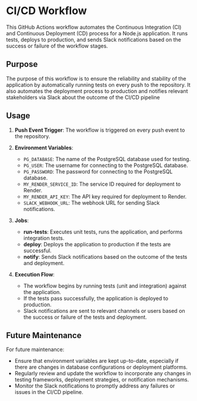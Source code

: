 # CI/CD Workflow

This GitHub Actions workflow automates the Continuous Integration (CI) and Continuous Deployment (CD) process for a Node.js application. It runs tests, deploys to production, and sends Slack notifications based on the success or failure of the workflow stages.

## Purpose

The purpose of this workflow is to ensure the reliability and stability of the application by automatically running tests on every push to the repository. It also automates the deployment process to production and notifies relevant stakeholders via Slack about the outcome of the CI/CD pipeline

## Usage

1. **Push Event Trigger**: The workflow is triggered on every push event to the repository.

2. **Environment Variables**:

   - `PG_DATABASE`: The name of the PostgreSQL database used for testing.
   - `PG_USER`: The username for connecting to the PostgreSQL database.
   - `PG_PASSWORD`: The password for connecting to the PostgreSQL database.
   - `MY_RENDER_SERVICE_ID`: The service ID required for deployment to Render.
   - `MY_RENDER_API_KEY`: The API key required for deployment to Render.
   - `SLACK_WEBHOOK_URL`: The webhook URL for sending Slack notifications.

3. **Jobs**:

   - **run-tests**: Executes unit tests, runs the application, and performs integration tests.
   - **deploy**: Deploys the application to production if the tests are successful.
   - **notify**: Sends Slack notifications based on the outcome of the tests and deployment.

4. **Execution Flow**:
   - The workflow begins by running tests (unit and integration) against the application.
   - If the tests pass successfully, the application is deployed to production.
   - Slack notifications are sent to relevant channels or users based on the success or failure of the tests and deployment.

## Future Maintenance

For future maintenance:

- Ensure that environment variables are kept up-to-date, especially if there are changes in database configurations or deployment platforms.
- Regularly review and update the workflow to incorporate any changes in testing frameworks, deployment strategies, or notification mechanisms.
- Monitor the Slack notifications to promptly address any failures or issues in the CI/CD pipeline.
